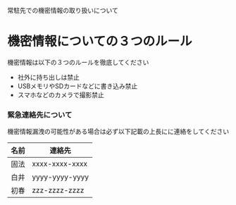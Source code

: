 常駐先での機密情報の取り扱いについて

# 機密情報についての３つのルール

機密情報は以下の３つのルールを徹底してください

* 社外に持ち出しは禁止
* USBメモリやSDカードなどに書き込み禁止
* スマホなどのカメラで撮影禁止

### 緊急連絡先について

機密情報漏洩の可能性がある場合は必ず以下記載の上長にに連絡をしてください

| 名前 | 連絡先 |
| ---- | ---- |
| 固法 | xxxx-xxxx-xxxx |
| 白井 | yyyy-yyyy-yyyy |
| 初春 | zzz-zzzz-zzzz |
